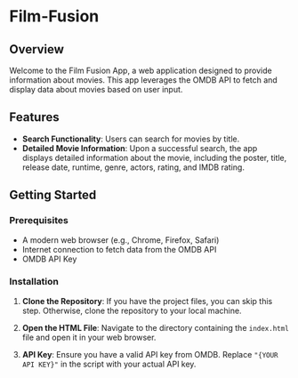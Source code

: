 # Film-Fusion

## Overview

Welcome to the Film Fusion App, a web application designed to provide information about movies. This app leverages the OMDB API to fetch and display data about movies based on user input.

## Features

- **Search Functionality**: Users can search for movies by title.
- **Detailed Movie Information**: Upon a successful search, the app displays detailed information about the movie, including the poster, title, release date, runtime, genre, actors, rating, and IMDB rating.

## Getting Started

### Prerequisites

- A modern web browser (e.g., Chrome, Firefox, Safari)
- Internet connection to fetch data from the OMDB API
- OMDB API Key

### Installation

1. **Clone the Repository**: If you have the project files, you can skip this step. Otherwise, clone the repository to your local machine.

2. **Open the HTML File**: Navigate to the directory containing the `index.html` file and open it in your web browser.

3. **API Key**: Ensure you have a valid API key from OMDB. Replace `"{YOUR API KEY}"` in the script with your actual API key.



